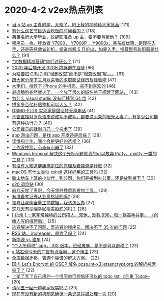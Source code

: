 # 2020-4-2 v2ex热点列表

+ [当 b 站 up 主真的是，太难了，附上我的视频给大家品品](https://www.v2ex.com/t/658513#reply171) [171]
+ [有什么综艺节目适合吃饭的时候看的？](https://www.v2ex.com/t/658611#reply118) [118]
+ [弟弟名牌大学毕业，说辞职准备 up 主，要不要骂醒他？](https://www.v2ex.com/t/658556#reply109) [109]
+ [程序员一枚，拯救者 Y7000， Y7000P， Y9000x，某东有优惠，是现在入手，还是等拯救者新机，据说新机 5 月份出，如果入手，推荐型号和配置是什么？](https://www.v2ex.com/t/658525#reply91) [91]
+ [“大数据精准营销”你们讨厌么？](https://www.v2ex.com/t/658547#reply71) [71]
+ [2020 年后端开发 32GB 内存迫在眉睫](https://www.v2ex.com/t/658560#reply66) [66]
+ [为啥要把 CRUD 叫“增删改查”而不是“增查改删”呢。。。](https://www.v2ex.com/t/658554#reply61) [61]
+ [跟大家分享下三月以来我的求职面试经历及经验吧](https://www.v2ex.com/t/658643#reply47) [47]
+ [大佬们，推荐下 iPhone 的手机壳，买不到喜欢的](https://www.v2ex.com/t/658635#reply46) [46]
+ [最近舔狗突然就火了，一个放了很久的域名终于搭建了网站、](https://www.v2ex.com/t/658619#reply43) [43]
+ [为什么 visual studio 没有迁移到 64 位](https://www.v2ex.com/t/658518#reply42) [42]
+ [拼多多百亿补贴整机可以入么？](https://www.v2ex.com/t/658636#reply42) [42]
+ [OSMO-FL2K 实现家庭固话转无绳电话](https://www.v2ex.com/t/658672#reply41) [41]
+ [不管直播对罗永浩来说成功不成功，都要说头条的眼光太毒了，有多少公司能有这种执行力？](https://www.v2ex.com/t/658642#reply40) [40]
+ [公司裁员的就剩自己一个技术了](https://www.v2ex.com/t/658527#reply39) [39]
+ [app 测出问题，是找 app 开发还是后端？](https://www.v2ex.com/t/658539#reply38) [38]
+ [读博和工作，哪个会是更好的选择？](https://www.v2ex.com/t/658615#reply36) [36]
+ [工作没找到，心态有点崩了](https://www.v2ex.com/t/658703#reply33) [33]
+ [Windows terminal 解决这个光标问题就真的可以放弃 Putty、mintty 一类的工具了](https://www.v2ex.com/t/658644#reply33) [33]
+ [有沒有人知道健康碼定位的原理及數據源是什麼](https://www.v2ex.com/t/658520#reply32) [32]
+ [macOS 有什么类似 xshell 这样好用的工具吗](https://www.v2ex.com/t/658606#reply32) [32]
+ [骑山地车上班的小伙伴，到公司，你们是搬到办公室，还是放到楼下？](https://www.v2ex.com/t/658522#reply30) [30]
+ [s20 退烧贴](https://www.v2ex.com/t/658567#reply30) [30]
+ [前几天提了离职，今天领导挽留我要加工资。](https://www.v2ex.com/t/658598#reply29) [29]
+ [有准备考证券从业资格证的吗?](https://www.v2ex.com/t/658574#reply28) [28]
+ [领导让我爬全量工商数据，我该怎么办](https://www.v2ex.com/t/658562#reply27) [27]
+ [这几天有抄瑞幸咖啡美股底的吗？](https://www.v2ex.com/t/658789#reply26) [26]
+ [[ 杭州 ] 一家非常独特的公司招人。双休、没有 996，和一群高手共事。 （创始人写的招聘贴）](https://www.v2ex.com/t/658717#reply25) [25]
+ [逃避解决不了问题，爱逃避的程序员，解决不了 35 岁的问题](https://www.v2ex.com/t/658551#reply25) [25]
+ [RSS 站， inoreader，是炸了吗？](https://www.v2ex.com/t/658526#reply24) [24]
+ [新能源 vs 油车](https://www.v2ex.com/t/658665#reply24) [24]
+ [“个人所得税” app， iOS 版本，已经瘫痪，是不是可以退税？](https://www.v2ex.com/t/658759#reply23) [23]
+ [v 站右侧今天的广告有点强啊，这个博主](https://www.v2ex.com/t/658648#reply23) [23]
+ [全库数据迁移，咨询个靠谱的解决方案。](https://www.v2ex.com/t/658695#reply22) [22]
+ [国内 Let's Encrypt 的 OSCP 域名 ocsp.int-x3.letsencrypt.org 的解析被污染了？](https://www.v2ex.com/t/658605#reply22) [22]
+ [上架了写了自己用的一个很简单但颜值还可以的 todo list 《芒果 Todo》~](https://www.v2ex.com/t/658516#reply20) [20]
+ [请问五一回一趟老家现实吗？](https://www.v2ex.com/t/658529#reply20) [20]
+ [现在有没有新的机制来确保一条记录只被处理一次](https://www.v2ex.com/t/658564#reply20) [20]
